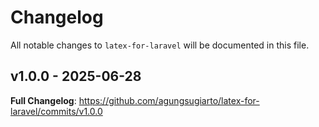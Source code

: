 # Changelog

All notable changes to `latex-for-laravel` will be documented in this file.

## v1.0.0 - 2025-06-28

**Full Changelog**: https://github.com/agungsugiarto/latex-for-laravel/commits/v1.0.0
